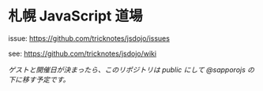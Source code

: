 # 札幌 JavaScript 道場

issue: https://github.com/tricknotes/jsdojo/issues

see: https://github.com/tricknotes/jsdojo/wiki

*ゲストと開催日が決まったら、このリポジトリは public にして @sapporojs の下に移す予定です。*
